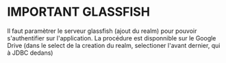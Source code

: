 <h1>IMPORTANT GLASSFISH</h1>
Il faut paramètrer le serveur glassfish (ajout du realm) pour pouvoir s'authentifier sur l'application.
La procédure est disponnible sur le Google Drive (dans le select de la creation du realm, selectioner l'avant dernier, qui à JDBC dedans)
